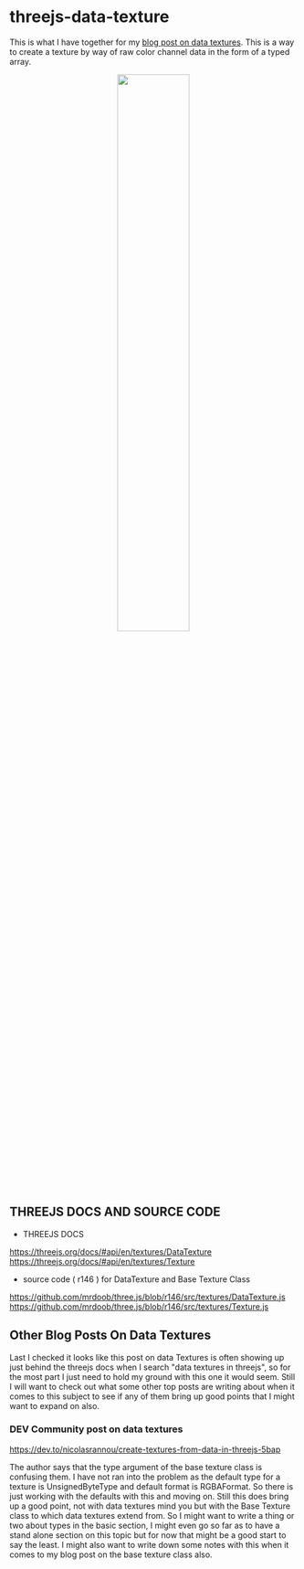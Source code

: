 # threejs-data-texture 

This is what I have together for my [blog post on data textures](https://dustinpfister.github.io/2022/04/15/threejs-data-texture/). This is a way to create a texture by way of raw color channel data in the form of a typed array.

<div align="center">
      <a href="https://www.youtube.com/watch?v=gvLwa6vgesM">
         <img src="https://img.youtube.com/vi/gvLwa6vgesM/0.jpg" style="width:50%;">
      </a>
</div>

## THREEJS DOCS AND SOURCE CODE

* THREEJS DOCS

https://threejs.org/docs/#api/en/textures/DataTexture
https://threejs.org/docs/#api/en/textures/Texture

* source code \( r146 \) for DataTexture and Base Texture Class

https://github.com/mrdoob/three.js/blob/r146/src/textures/DataTexture.js
https://github.com/mrdoob/three.js/blob/r146/src/textures/Texture.js

## Other Blog Posts On Data Textures

Last I checked it looks like this post on data Textures is often showing up just behind the threejs docs when I search "data textures in threejs", so for the most part I just need to hold my ground with this one it would seem. Still I will want to check out what some other top posts are writing about when it comes to this subject to see if any of them bring up good points that I might want to expand on also.

### DEV Community post on data textures

https://dev.to/nicolasrannou/create-textures-from-data-in-threejs-5bap

The author says that the type argument of the base texture class is confusing them. I have not ran into the problem as the default type for a texture is UnsignedByteType and default format is RGBAFormat. So there is just working with the defaults with this and moving on. Still this does bring up a good point, not with data textures mind you but with the Base Texture class to which data textures extend from. So I might want to write a thing or two about types in the basic section, I might even go so far as to have a stand alone section on this topic but for now that might be a good start to say the least. I might also want to write down some notes with this when it comes to my blog post on the base texture class also.